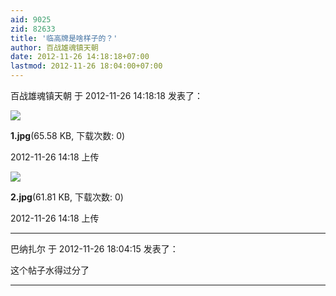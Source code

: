 ```yaml
---
aid: 9025
zid: 82633
title: '临高牌是啥样子的？'
author: 百战雄魂镇天朝
date: 2012-11-26 14:18:18+07:00
lastmod: 2012-11-26 18:04:00+07:00
---
```


百战雄魂镇天朝 于 2012-11-26 14:18:18 发表了：

![](https://mirrors.tuna.tsinghua.edu.cn/osdn/lgqm/72877/1418105g3jxe53hgjfi3ge.jpg)



**1.jpg**(65.58 KB, 下载次数: 0)



2012-11-26 14:18 上传



![](https://mirrors.tuna.tsinghua.edu.cn/osdn/lgqm/72877/141811h0fy6756zsmzm0zz.jpg)



**2.jpg**(61.81 KB, 下载次数: 0)



2012-11-26 14:18 上传

---------

巴纳扎尔 于 2012-11-26 18:04:15 发表了：

这个帖子水得过分了

---------

